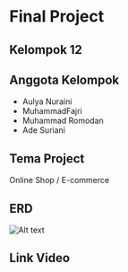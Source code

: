 # Final Project

## Kelompok 12

## Anggota Kelompok

- Aulya Nuraini
- MuhammadFajri
- Muhammad Romodan
- Ade Suriani

## Tema Project

Online Shop / E-commerce

## ERD

![Alt text](erd.png)

## Link Video
